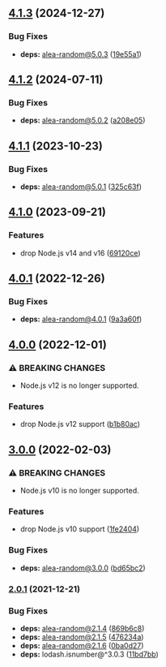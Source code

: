 ## [4.1.3](https://github.com/kenany/alea-deck/compare/4.1.2...4.1.3) (2024-12-27)

### Bug Fixes

* **deps:** alea-random@5.0.3 ([19e55a1](https://github.com/kenany/alea-deck/commit/19e55a13a528b610d67c27765c5c7d29497091a4))

## [4.1.2](https://github.com/kenany/alea-deck/compare/4.1.1...4.1.2) (2024-07-11)

### Bug Fixes

* **deps:** alea-random@5.0.2 ([a208e05](https://github.com/kenany/alea-deck/commit/a208e05016c0a079867bef83f21a8e6ff9b0da5f))

## [4.1.1](https://github.com/kenany/alea-deck/compare/4.1.0...4.1.1) (2023-10-23)


### Bug Fixes

* **deps:** alea-random@5.0.1 ([325c63f](https://github.com/kenany/alea-deck/commit/325c63f54752300013d3f78a34f783893509ac32))

## [4.1.0](https://github.com/kenany/alea-deck/compare/4.0.1...4.1.0) (2023-09-21)


### Features

* drop Node.js v14 and v16 ([69120ce](https://github.com/kenany/alea-deck/commit/69120ce67a00ab644d64d5a42f7b71dbb88a6a4f))

## [4.0.1](https://github.com/KenanY/alea-deck/compare/4.0.0...4.0.1) (2022-12-26)


### Bug Fixes

* **deps:** alea-random@4.0.1 ([9a3a60f](https://github.com/KenanY/alea-deck/commit/9a3a60f7d0ea24a13a4925050ff3d9da8be150f5))

## [4.0.0](https://github.com/KenanY/alea-deck/compare/3.0.0...4.0.0) (2022-12-01)


### ⚠ BREAKING CHANGES

* Node.js v12 is no longer supported.

### Features

* drop Node.js v12 support ([b1b80ac](https://github.com/KenanY/alea-deck/commit/b1b80ac56c7e32f9d69aeee9f51e490917e2d8b4))

## [3.0.0](https://github.com/KenanY/alea-deck/compare/2.0.1...3.0.0) (2022-02-03)


### ⚠ BREAKING CHANGES

* Node.js v10 is no longer supported.

### Features

* drop Node.js v10 support ([1fe2404](https://github.com/KenanY/alea-deck/commit/1fe24047e28f25581855f6876e44d7d24c9f4fd1))


### Bug Fixes

* **deps:** alea-random@3.0.0 ([bd65bc2](https://github.com/KenanY/alea-deck/commit/bd65bc273154a2c4c67342cf516824b68ec6ccb0))

### [2.0.1](https://github.com/KenanY/alea-deck/compare/2.0.0...2.0.1) (2021-12-21)


### Bug Fixes

* **deps:** alea-random@2.1.4 ([869b6c8](https://github.com/KenanY/alea-deck/commit/869b6c8306e7c23aba84a8777b88d9ae6b33adad))
* **deps:** alea-random@2.1.5 ([476234a](https://github.com/KenanY/alea-deck/commit/476234a69afa6971a1c700b3e2f72c4b86fd2490))
* **deps:** alea-random@2.1.6 ([0ba0d27](https://github.com/KenanY/alea-deck/commit/0ba0d27c73054d96a2de72ec5df919224853ea8c))
* **deps:** lodash.isnumber@^3.0.3 ([11bd7bb](https://github.com/KenanY/alea-deck/commit/11bd7bb23d0c97f9f98a46de3b1ea115194407fa))
